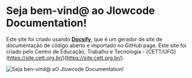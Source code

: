 # Seja bem-vind@ ao Jlowcode Documentation!<!-- {docsify-ignore-all} -->

Este site foi criado usando [**Docsify**](https://docsify.js.org), que é um gerador de site de documentação de código aberto e importado no GitHub page. Este site foi criado pelo Centro de Educação, Trabalho e Tecnologia - [CETT/UFG] (https://site.cett.org.br/)(https://site.cett.org.br/).

![Seja ben-vind@ aO Jlowcode Documentation!](./images/índice.png)
